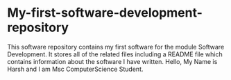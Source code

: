 # My-first-software-development-repository
This software repository contains my first software for the module Software Development. It stores all of the related files including a README file which contains information about the software I have written.
Hello,
   My Name is Harsh and I am Msc ComputerScience Student.
